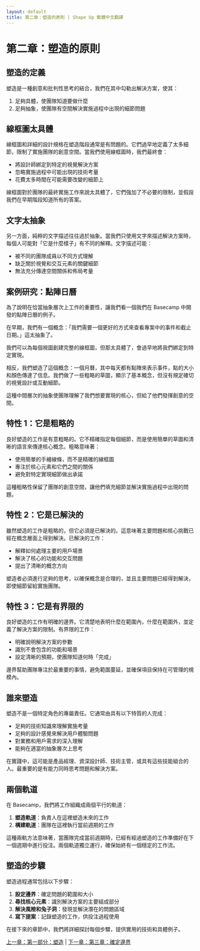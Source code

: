 ```yaml
---
layout: default
title: 第二章：塑造的原則 | Shape Up 繁體中文翻譯
---
```


# 第二章：塑造的原則

## 塑造的定義

塑造是一種創意和批判性思考的結合，我們在其中勾勒出解決方案，使其：
1. 足夠具體，使團隊知道要做什麼
2. 足夠抽象，使團隊有空間解決實施過程中出現的細節問題

## 線框圖太具體

線框圖和詳細的設計規格在塑造階段通常是有問題的。它們過早地定義了太多細節，限制了實施團隊的創意空間。當我們使用線框圖時，我們最終會：
- 將設計師綁定到特定的視覺解決方案
- 忽略實施過程中可能出現的技術考量
- 花費太多時間在可能需要改變的細節上

線框圖對於團隊的最終實施工作來說太具體了，它們強加了不必要的限制，並假設我們在早期階段知道所有的答案。

## 文字太抽象

另一方面，純粹的文字描述往往過於抽象。當我們只使用文字來描述解決方案時，每個人可能對「它是什麼樣子」有不同的解釋。文字描述可能：
- 被不同的團隊成員以不同方式理解
- 缺乏關於視覺和交互元素的關鍵細節
- 無法充分傳達空間關係和佈局考量

## 案例研究：點陣日曆

為了說明在恰當抽象層次上工作的重要性，讓我們看一個我們在 Basecamp 中開發的點陣日曆的例子。

在早期，我們有一個概念：「我們需要一個更好的方式來查看專案中的事件和截止日期。」這太抽象了。

我們可以為每個視圖創建完整的線框圖，但那太具體了，會過早地將我們綁定到特定實現。

相反，我們塑造了這個概念：一個月曆，其中每天都有點陣來表示事件，點的大小和顏色傳達了信息。我們做了一些粗略的草圖，顯示了基本概念，但沒有規定確切的視覺設計或互動細節。

這種中間層次的抽象使團隊理解了我們想要實現的核心，但給了他們發揮創意的空間。

## 特性 1：它是粗略的

良好塑造的工作是有意粗略的。它不精確指定每個細節，而是使用簡單的草圖和清晰的語言來傳達核心概念。粗略意味著：
- 使用簡單的手繪線條，而不是精確的線框圖
- 專注於核心元素和它們之間的關係
- 避免對特定實現細節做出承諾

這種粗略性保留了團隊的創意空間，讓他們填充細節並解決實施過程中出現的問題。

## 特性 2：它是已解決的

雖然塑造的工作是粗略的，但它必須是已解決的。這意味著主要問題和核心挑戰已經在概念層面上得到解決。已解決的工作：
- 解釋如何處理主要的用戶場景
- 解決了核心的功能和交互問題
- 提出了清晰的概念方向

塑造者必須進行足夠的思考，以確保概念是合理的，並且主要問題已經得到解決，即使細節留給實施團隊。

## 特性 3：它是有界限的

良好塑造的工作有明確的邊界。它清楚地表明什麼在範圍內，什麼在範圍外，並定義了解決方案的限制。有界限的工作：
- 明確說明解決方案的參數
- 識別不會包含的功能和場景
- 設定清晰的預期，使團隊知道何時「完成」

邊界幫助團隊專注於最重要的事情，避免範圍蔓延，並確保項目保持在可管理的規模內。

## 誰來塑造

塑造不是一個特定角色的專屬責任。它通常由具有以下特質的人完成：
- 足夠的技術知識來理解實施考量
- 足夠的設計感覺來解決用戶體驗問題
- 對業務和用戶需求的深入理解
- 能夠在適當的抽象層次上思考

在實踐中，這可能是產品經理、資深設計師、技術主管，或具有這些技能組合的人。最重要的是有能力同時思考問題和解決方案。

## 兩個軌道

在 Basecamp，我們將工作組織成兩個平行的軌道：
1. **塑造軌道**：負責人在這裡塑造未來的工作
2. **構建軌道**：團隊在這裡執行當前週期的工作

這種兩軌方法意味著，當團隊完成當前週期時，已經有經過塑造的工作準備好在下一個週期中進行投注。兩個軌道獨立運行，確保始終有一個穩定的工作流。

## 塑造的步驟

塑造過程通常包括以下步驟：

1. **設定邊界**：確定問題的範圍和大小
2. **尋找核心元素**：識別解決方案的主要組成部分
3. **解決風險和兔子洞**：發現並解決潛在的問題區域
4. **寫下提案**：記錄塑造的工作，供投注過程使用

在接下來的章節中，我們將詳細探討每個步驟，提供實用的技術和具體例子。

[上一章：第一部分：塑造](./02-part1.html) | [下一章：第三章：確定邊界](./04-set-boundaries.html) 